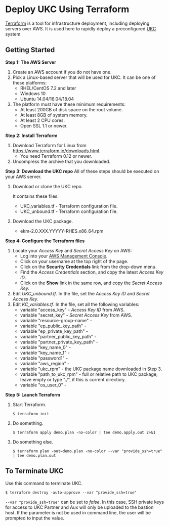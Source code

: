 # Deploy UKC Using Terraform

[Terraform](https://www.terraform.io/) is a tool for infrastructure deployment, including deploying servers over AWS. It is used here to rapidly deploy a preconfigured [UKC](https://www.unboundtech.com/docs/CASP/CASP_User_Guide-HTML/Content/Products/CASP/CASP_Offerhttps://www.unboundtech.com/docs/UKC/UKC_User_Guide/HTML/Content/Products/UKC-EKM/UKC_User_Guide/Introduction/EKMterms.html#h2_1) system.

## Getting Started

**Step 1: The AWS Server**
1. Create an AWS account if you do not have one.
2. Pick a Linux-based server that will be used for UKC. It can be one of these platforms:
    - RHEL/CentOS 7.2 and later
	 - Windows 10
	 - Ubuntu 14.04/16.04/18.04
3. The platform must have these minimum requirements:
    - At least 200GB of disk space on the root volume.
    - At least 8GB of system memory.
    - At least 2 CPU cores.
	- Open SSL 1.1 or newer.
	
**Step 2: Install Terraform**
1. Download Terraform for Linux from https://www.terraform.io/downloads.html.
    - You need Terraform 0.12 or newer.
1. Uncompress the archive that you downloaded.

**Step 3: Download the UKC repo**
All of these steps should be executed on your AWS server.
1. Download or clone the UKC repo. 

    It contains these files:
    - UKC_variables.tf - Terraform configuration file.
    - UKC_unbound.tf - Terraform configuration file.
1. Download the UKC package.
    - ekm-2.0.XXX.YYYYY-RHES.x86_64.rpm

**Step 4: Configure the Terraform files**
1. Locate your *Access Key* and *Secret Access Key* on AWS:
    - Log into your [AWS Management Console](https://console.aws.amazon.com/console).
	- Click on your username at the top right of the page.
	- Click on the **Security Credentials** link from the drop-down menu.
	- Find the *Access Credentials* section, and copy the latest *Access Key ID*.
	- Click on the **Show** link in the same row, and copy the *Secret Access Key*.
1. Edit *UKC_unbound.tf*. In the file, set the *Access Key ID* and *Secret Access Key*.
1. Edit *KC_variables.tf*. In the file, set all the following variables:
    - variable "access_key" - *Access Key ID* from AWS.
    - variable "secret_key" - *Secret Access Key* from AWS.
    - variable "resource-group-name" - 
    - variable "ep_public_key_path" - 
    - variable "ep_private_key_path" - 
    - variable "partner_public_key_path" - 
    - variable "partner_private_key_path" - 
    - variable "key_name_0" - 
    - variable "key_name_1" - 
    - variable "password1" - 
    - variable "aws_region" - 
    - variable "ukc_rpm" - the UKC package name downloaded in Step 3.
    - variable "path_to_ukc_rpm" - full or relative path to UKC package; leave empty or type "./", if this is current directory.
    - variable "os_user_0" - 

**Step 5: Launch Terraform**
1. Start Terraform.
   ```
   $ terraform init
   ```
2. Do something.
   ```
   $ terraform apply demo.plan -no-color | tee demo.apply.out 2>&1
   ```
3. Do something else.
   ```
   $ terraform plan -out=demo.plan -no-color --var "provide_ssh=true" | tee demo.plan.out
   ```

## To Terminate UKC
Use this command to terminate UKC.
   ```
   $ terraform destroy -auto-approve --var "provide_ssh=true"
   ```

`--var "provide_ssh=true"` can be set to *false*. In this case, SSH private keys for access to UKC Partner and Aux will only be uploaded to the bastion host. If the parameter is not be used in command line, the user will be prompted to input the value.
